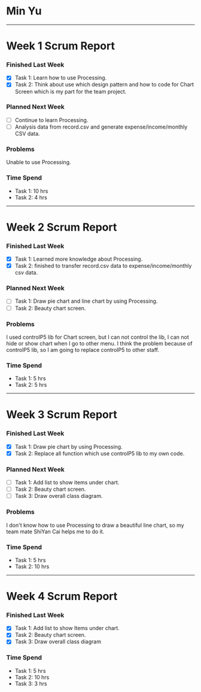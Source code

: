 # Min Yu

------

# Week 1 Scrum Report

### Finished Last Week
- [x] Task 1: Learn how to use Processing.
- [x] Task 2: Think about use which design pattern and how to code for Chart Screen which is my part for the team project.

### Planned Next Week
- [ ] Continue to learn Processing.
- [ ] Analysis data from record.csv and generate expense/income/monthly CSV data.

### Problems
Unable to use Processing.

### Time Spend

- Task 1: 10 hrs
- Task 2: 4 hrs

------

# Week 2 Scrum Report

### Finished Last Week
- [x] Task 1: Learned more knowledge about Processing.
- [x] Task 2:  finished to transfer record.csv data to expense/income/monthly csv data.

### Planned Next Week
- [ ] Task 1: Draw pie chart and line chart by using Processing.
- [ ] Task 2: Beauty chart screen.

### Problems
I used controlP5 lib for Chart screen, but I can not control the lib, I can not hide or show chart when I go to other menu. I think the problem because of controlP5 lib, so I am going to replace controlP5 to other staff.

### Time Spend

- Task 1: 5 hrs
- Task 2: 5 hrs

------

# Week 3 Scrum Report

### Finished Last Week

- [x] Task 1: Draw pie chart by using Processing.
- [x] Task 2:  Replace all function which use controlP5 lib to my own code.

### Planned Next Week

- [ ] Task 1: Add list to show items under chart.
- [ ] Task 2: Beauty chart screen.
- [ ] Task 3: Draw overall class diagram.

### Problems

I don't know how to use Processing to draw a beautiful line chart, so my team mate ShiYan Cai helps me to do it.

### Time Spend

- Task 1: 5 hrs
- Task 2: 10 hrs

------

# Week 4 Scrum Report

### Finished Last Week

- [x] Task 1: Add list to show Items under chart.
- [x] Task 2:  Beauty chart screen.
- [x] Task 3: Draw overall class diagram

### Time Spend

- Task 1: 5 hrs
- Task 2: 10 hrs
- Task 3: 3 hrs

